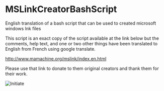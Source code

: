 # MSLinkCreatorBashScript
English translation of a bash script that can be used to created microsoft windows lnk files

This script is an exact copy of the script available at the link below but the comments, help text, and one or two other things have been translated to English from French using google translate.

http://www.mamachine.org/mslink/index.en.html

Please use that link to donate to them original creators and thank them for their work. 

![Initiate](http://url/to/img.png)
